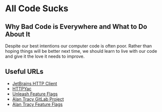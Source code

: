 # All Code Sucks

## Why Bad Code is Everywhere and What to Do About It

Despite our best intentions our computer code is often poor.
Rather than hoping things will be better next time,
we should learn to live with our code and give it the love it needs to improve.

## Useful URLs

* [JetBrains HTTP Client](https://www.jetbrains.com/help/idea/http-client-in-product-code-editor.html)
* [HTTPYac](https://httpyac.github.io/guide/installation_vscode.html)
* [Unleash Feature Flags](https://www.getunleash.io/)
* [Alan Tracy GitLab Project](https://gitlab.com/joejcollins/alan-tracy)
* [Alan Tracy Feature Flags](https://gitlab.com/joejcollins/alan-tracy/-/feature_flags)
